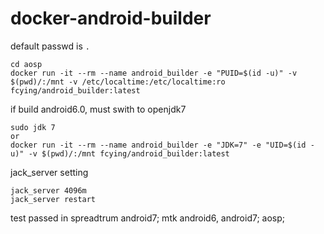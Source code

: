 # docker-android-builder
  
default passwd is `.`
  
```shell
cd aosp
docker run -it --rm --name android_builder -e "PUID=$(id -u)" -v $(pwd)/:/mnt -v /etc/localtime:/etc/localtime:ro fcying/android_builder:latest
```
  
if build android6.0, must swith to openjdk7
```shell
sudo jdk 7
or
docker run -it --rm --name android_builder -e "JDK=7" -e "UID=$(id -u)" -v $(pwd)/:/mnt fcying/android_builder:latest
```
  
jack_server setting
```shell
jack_server 4096m
jack_server restart
```
  
test passed in spreadtrum android7; mtk android6, android7; aosp;
